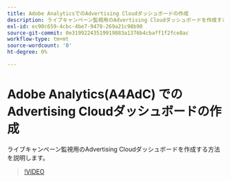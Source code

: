```yaml
---
title: Adobe AnalyticsでのAdvertising Cloudダッシュボードの作成
description: ライブキャンペーン監視用のAdvertising Cloudダッシュボードを作成する方法を説明します
exl-id: ec90c659-4cbc-4be7-9478-269a21c98b98
source-git-commit: 0e31992243519919883a1376b4cbaff1f2fce8ac
workflow-type: tm+mt
source-wordcount: '0'
ht-degree: 0%

---
```


# Adobe Analytics(A4AdC) でのAdvertising Cloudダッシュボードの作成

ライブキャンペーン監視用のAdvertising Cloudダッシュボードを作成する方法を説明します。

>[!VIDEO](https://video.tv.adobe.com/v/33922)

